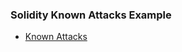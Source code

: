 ### Solidity Known Attacks Example
 - [Known Attacks](https://consensys.github.io/smart-contract-best-practices/known_attacks/)
